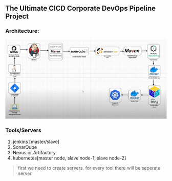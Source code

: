 ## The Ultimate CICD Corporate DevOps Pipeline Project

### Architecture:

![image alt](https://github.com/KarampudiKarthik/Devops-Projects/blob/main/images/1.PNG?raw=true)

### Tools/Servers

1. jenkins [master/slave]
2. SonarQube
3. Nexus or Artifactory
4. kubernetes[master node, slave node-1, slave node-2]


> first we need to create servers. for every tool there will be seperate server.






